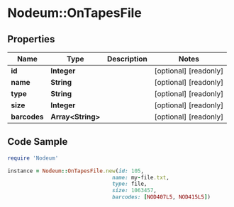 # Nodeum::OnTapesFile

## Properties

Name | Type | Description | Notes
------------ | ------------- | ------------- | -------------
**id** | **Integer** |  | [optional] [readonly] 
**name** | **String** |  | [optional] [readonly] 
**type** | **String** |  | [optional] [readonly] 
**size** | **Integer** |  | [optional] [readonly] 
**barcodes** | **Array&lt;String&gt;** |  | [optional] [readonly] 

## Code Sample

```ruby
require 'Nodeum'

instance = Nodeum::OnTapesFile.new(id: 105,
                                 name: my-file.txt,
                                 type: file,
                                 size: 1063457,
                                 barcodes: [NOD407L5, NOD415L5])
```


